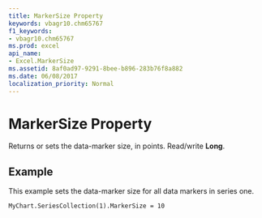 ```yaml
---
title: MarkerSize Property
keywords: vbagr10.chm65767
f1_keywords:
- vbagr10.chm65767
ms.prod: excel
api_name:
- Excel.MarkerSize
ms.assetid: 8af0ad97-9291-8bee-b896-283b76f8a882
ms.date: 06/08/2017
localization_priority: Normal
---
```



# MarkerSize Property

Returns or sets the data-marker size, in points. Read/write  **Long**.


## Example

This example sets the data-marker size for all data markers in series one.


```vb
MyChart.SeriesCollection(1).MarkerSize = 10
```


